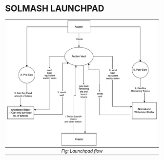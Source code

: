 # SOLMASH LAUNCHPAD

| ![Launchpad](img/LaunchPad.jpg) |
| :-----------------------------: |
|      _Fig: Launchpad flow_      |
